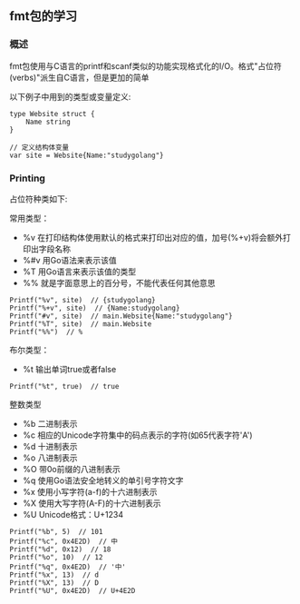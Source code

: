 ## fmt包的学习

### 概述
fmt包使用与C语言的printf和scanf类似的功能实现格式化的I/O。格式"占位符(verbs)"派生自C语言，但是更加的简单

以下例子中用到的类型或变量定义:
```
type Website struct {
    Name string
}

// 定义结构体变量
var site = Website{Name:"studygolang"}
```

### Printing
占位符种类如下:

常用类型：
- %v    在打印结构体使用默认的格式来打印出对应的值，加号(%+v)将会额外打印出字段名称
- %#v   用Go语法来表示该值
- %T    用Go语言来表示该值的类型
- %%    就是字面意思上的百分号，不能代表任何其他意思
```
Printf("%v", site)  // {studygolang}
Printf("%+v", site)  // {Name:studygolang}
Printf("#v", site)  // main.Website{Name:"studygolang"}
Printf("%T", site)  // main.Website
Printf("%%")  // %
```

布尔类型：
- %t    输出单词true或者false
```
Printf("%t", true)  // true
```

整数类型
- %b    二进制表示 
- %c    相应的Unicode字符集中的码点表示的字符(如65代表字符'A')
- %d    十进制表示
- %o    八进制表示
- %O    带0o前缀的八进制表示
- %q    使用Go语法安全地转义的单引号字符文字
- %x    使用小写字符(a-f)的十六进制表示
- %X    使用大写字符(A-F)的十六进制表示
- %U    Unicode格式：U+1234
```
Printf("%b", 5)  // 101
Printf("%c", 0x4E2D)  // 中
Printf("%d", 0x12)  // 18
Printf("%o", 10)  // 12
Printf("%q", 0x4E2D)  // '中'
Printf("%x", 13)  // d
Printf("%X", 13)  // D
Printf("%U", 0x4E2D)  // U+4E2D  
```
